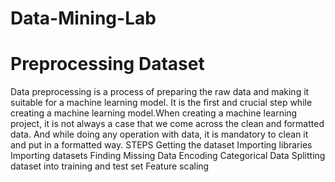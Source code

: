 # Data-Mining-Lab

# Preprocessing Dataset 
Data preprocessing is a process of preparing the raw data and making it suitable for a machine learning model. It is the first and crucial step while creating a machine learning model.When creating a machine learning project, it is not always a case that we come across the clean and formatted data. And while doing any operation with data, it is mandatory to clean it and put in a formatted way. 
STEPS
Getting the dataset
Importing libraries
Importing datasets
Finding Missing Data
Encoding Categorical Data
Splitting dataset into training and test set
Feature scaling
